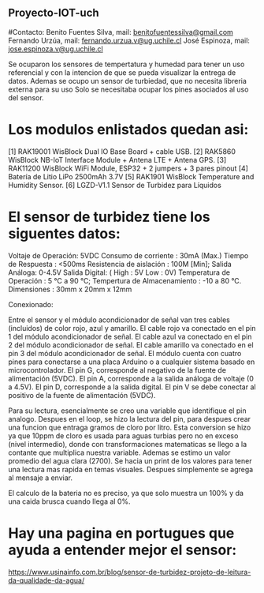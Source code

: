 ## Proyecto-IOT-uch

#Contacto:
 Benito Fuentes Silva, mail: benitofuentessilva@gmail.com
 Fernando Urzúa, mail: fernando.urzua.v@ug.uchile.cl
 José Espinoza, mail: jose.espinoza.v@ug.uchile.cl


 Se ocuparon los sensores de tempertatura y humedad para tener un uso referencial y con la
 intencion de que se pueda visualizar la entrega de datos.
 Ademas se ocupo un sensor de turbiedad, que no necesita libreria externa para su uso
 Solo se necesitaba ocupar los pines asociados al uso del sensor.

# Los modulos enlistados quedan asi:

[1] RAK19001 WisBlock Dual IO Base Board + cable USB.
[2] RAK5860 WisBlock NB-IoT Interface Module + Antena LTE + Antena GPS.
[3] RAK11200 WisBlock WiFi Module, ESP32 + 2 jumpers + 3 pares pinout
[4] Batería de Litio LiPo 2500mAh 3.7V
[5] RAK1901 WisBlock Temperature and Humidity Sensor.
[6] LGZD-V1.1 Sensor de Turbidez para Líquidos

# El sensor de turbidez tiene los siguentes datos:

Voltaje de Operación: 5VDC
Consumo de corriente : 30mA (Max.)
Tiempo de Respuesta : <500ms
Resistencia de aislación : 100M [Min];
Salida Análoga:  0-4.5V
Salida Digital: (  High : 5V    Low : 0V)
Temperatura de Operación : 5 °C a 90 °C;
Tempertura de Almacenamiento : -10 a 80 °C.
Dimensiones : 30mm x 20mm x 12mm

Conexionado:

Entre el sensor y el módulo acondicionador de señal van tres cables (incluidos) de color rojo, azul y amarillo.
El cable rojo va conectado en el pin 1 del módulo acondicionador de señal.
El cable azul va conectado en el pin 2 del módulo acondicionador de señal.
El cable amarillo va conectado en el pin 3 del módulo acondicionador de señal.
El módulo cuenta con cuatro pines para conectarse a una placa Arduino o a cualquier sistema basado en microcontrolador.
El pin G, corresponde al negativo de la fuente de alimentación (5VDC).
El pin A, corresponde a la salida análoga de voltaje (0 a 4.5V).
El pin D, corresponde a la salida digital.
El pin V se debe conectar al positivo de la fuente de alimentación (5VDC).

 Para su lectura, esencialmente se creo una variable que identifique el pin analogo.
 Despues en el loop, se hizo la lectura del pin, para despues crear una funcion que entraga gramos de cloro por litro.
 Esta conversion se hizo ya que 10ppm de cloro es usada para aguas turbias pero no en exceso (nivel intermedio),
 donde con transformaciones matematicas se llego a la contante que multiplica nuestra variable.
 Ademas se estimo un valor promedio del agua clara (2700).
 Se hacia un print de los valores para tener una lectura mas rapida en temas visuales.
 Despues simplemente se agrega al mensaje a enviar.

 El calculo de la bateria no es preciso, ya que solo muestra un 100% y da una caida brusca cuando llega al 0%.

# Hay una pagina en portugues que ayuda a entender mejor el sensor: 

https://www.usinainfo.com.br/blog/sensor-de-turbidez-projeto-de-leitura-da-qualidade-da-agua/



 
